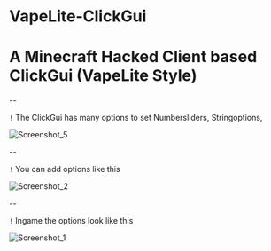 # VapeLite-ClickGui
# A Minecraft Hacked Client based ClickGui (VapeLite Style)

--

`!` The ClickGui has many options to set Numbersliders, Stringoptions, 

![Screenshot_5](https://user-images.githubusercontent.com/113130117/191044794-0bef3b2e-d6f8-488a-9799-293188b0178a.png)

--

`!` You can add options like this


![Screenshot_2](https://user-images.githubusercontent.com/113130117/191044713-529f67c5-d2c1-4bc1-a2fc-89b9516e9928.png)

--

`!` Ingame the options look like this


![Screenshot_1](https://user-images.githubusercontent.com/113130117/191044920-90bdea60-53f8-4545-8738-b68cdf99e9f6.png)
